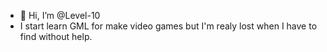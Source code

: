 - 👋 Hi, I’m @Level-10
- I start learn GML for make video games but I'm realy lost when I have to find without help.

<!---
Level-10/Level-10 is a ✨ special ✨ repository because its `README.md` (this file) appears on your GitHub profile.
You can click the Preview link to take a look at your changes.
--->
